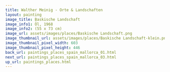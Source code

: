 ```yaml
---
title: Walther Meinig - Orte & Landschaften
layout: painting
image_title: Baskische Landschaft
image_info1: Öl, 1968
image_info2: (55 x 73 cm)
image_url: assets/images/places/Baskische Landschaft.png
image_thumbnail_url: assets/images/places/Baskische Landschaft-klein.png
image_thumbnail_pixel_width: 603
image_thumbnail_pixel_height: 446
back_url: paintings_places_spain_mallorca_01.html
next_url: paintings_places_spain_mallorca_03.html
up_url: paintings_places.html
---
```


